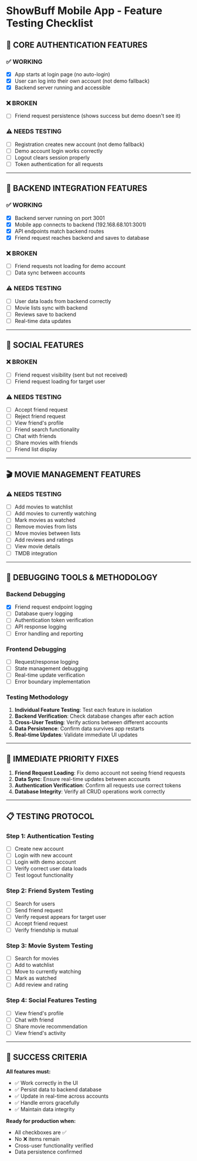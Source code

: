 # ShowBuff Mobile App - Feature Testing Checklist

## 🎯 **CORE AUTHENTICATION FEATURES**

### ✅ **WORKING**
- [x] App starts at login page (no auto-login)
- [x] User can log into their own account (not demo fallback)
- [x] Backend server running and accessible

### ❌ **BROKEN**
- [ ] Friend request persistence (shows success but demo doesn't see it)

### ⚠️ **NEEDS TESTING**
- [ ] Registration creates new account (not demo fallback)
- [ ] Demo account login works correctly
- [ ] Logout clears session properly
- [ ] Token authentication for all requests

---

## 🔗 **BACKEND INTEGRATION FEATURES**

### ✅ **WORKING**
- [x] Backend server running on port 3001
- [x] Mobile app connects to backend (192.168.68.101:3001)
- [x] API endpoints match backend routes
- [x] Friend request reaches backend and saves to database

### ❌ **BROKEN**
- [ ] Friend requests not loading for demo account
- [ ] Data sync between accounts

### ⚠️ **NEEDS TESTING**
- [ ] User data loads from backend correctly
- [ ] Movie lists sync with backend
- [ ] Reviews save to backend
- [ ] Real-time data updates

---

## 👥 **SOCIAL FEATURES**

### ❌ **BROKEN**
- [ ] Friend request visibility (sent but not received)
- [ ] Friend request loading for target user

### ⚠️ **NEEDS TESTING**
- [ ] Accept friend request
- [ ] Reject friend request
- [ ] View friend's profile
- [ ] Friend search functionality
- [ ] Chat with friends
- [ ] Share movies with friends
- [ ] Friend list display

---

## 🎬 **MOVIE MANAGEMENT FEATURES**

### ⚠️ **NEEDS TESTING**
- [ ] Add movies to watchlist
- [ ] Add movies to currently watching
- [ ] Mark movies as watched
- [ ] Remove movies from lists
- [ ] Move movies between lists
- [ ] Add reviews and ratings
- [ ] View movie details
- [ ] TMDB integration

---

## 🔧 **DEBUGGING TOOLS & METHODOLOGY**

### **Backend Debugging**
- [x] Friend request endpoint logging
- [ ] Database query logging
- [ ] Authentication token verification
- [ ] API response logging
- [ ] Error handling and reporting

### **Frontend Debugging**
- [ ] Request/response logging
- [ ] State management debugging
- [ ] Real-time update verification
- [ ] Error boundary implementation

### **Testing Methodology**
1. **Individual Feature Testing**: Test each feature in isolation
2. **Backend Verification**: Check database changes after each action
3. **Cross-User Testing**: Verify actions between different accounts
4. **Data Persistence**: Confirm data survives app restarts
5. **Real-time Updates**: Validate immediate UI updates

---

## 🚨 **IMMEDIATE PRIORITY FIXES**

1. **Friend Request Loading**: Fix demo account not seeing friend requests
2. **Data Sync**: Ensure real-time updates between accounts
3. **Authentication Verification**: Confirm all requests use correct tokens
4. **Database Integrity**: Verify all CRUD operations work correctly

---

## 📋 **TESTING PROTOCOL**

### **Step 1: Authentication Testing**
- [ ] Create new account
- [ ] Login with new account
- [ ] Login with demo account
- [ ] Verify correct user data loads
- [ ] Test logout functionality

### **Step 2: Friend System Testing**
- [ ] Search for users
- [ ] Send friend request
- [ ] Verify request appears for target user
- [ ] Accept friend request
- [ ] Verify friendship is mutual

### **Step 3: Movie System Testing**
- [ ] Search for movies
- [ ] Add to watchlist
- [ ] Move to currently watching
- [ ] Mark as watched
- [ ] Add review and rating

### **Step 4: Social Features Testing**
- [ ] View friend's profile
- [ ] Chat with friend
- [ ] Share movie recommendation
- [ ] View friend's activity

---

## 🎯 **SUCCESS CRITERIA**

**All features must:**
- ✅ Work correctly in the UI
- ✅ Persist data to backend database
- ✅ Update in real-time across accounts
- ✅ Handle errors gracefully
- ✅ Maintain data integrity

**Ready for production when:**
- All checkboxes are ✅
- No ❌ items remain
- Cross-user functionality verified
- Data persistence confirmed
